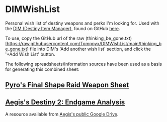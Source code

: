 # DIMWishList
Personal wish list of destiny weapons and perks I'm looking for. Used with the [DIM (Destiny Item Manager)](https://app.destinyitemmanager.com/), found on GitHub [here](https://github.com/DestinyItemManager).

To use, copy the GitHub url of the raw (thinking_be_gone.txt)[https://raw.githubusercontent.com/Tompnyx/DIMWishList/main/thinking_be_gone.txt] file into DIM's 'Add another wish list' section, and click the '+Add Wish List' button.

The following spreadsheets/information sources have been used as a basis for generating this combined sheet:

## [Pyro's Final  Shape Raid Weapon Sheet](https://docs.google.com/spreadsheets/d/1eJAcS7WSYtUAdI9RjDJ8MyPI6hi7hMSVUHg-obmWacY/edit#gid=285422606)

## [Aegis's Destiny 2: Endgame Analysis](https://docs.google.com/spreadsheets/d/1JM-0SlxVDAi-C6rGVlLxa-J1WGewEeL8Qvq4htWZHhY/edit#gid=1767006917)
A resource available from [Aegis's public Google Drive](https://drive.google.com/drive/folders/1AL3GM6rSSrm4LtSZeayxpSUsvSJdsiU3).
